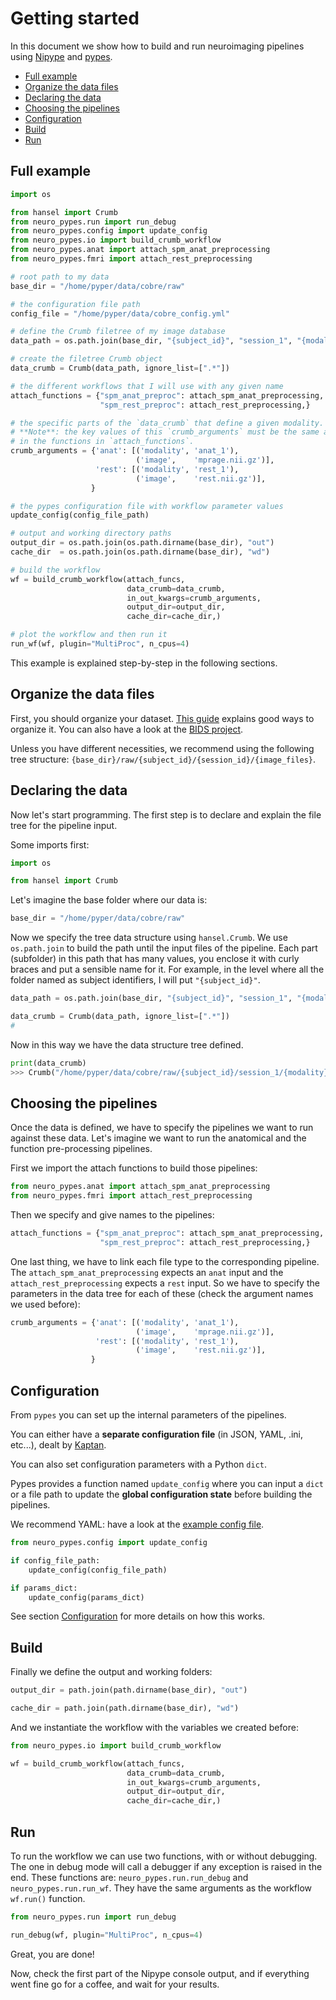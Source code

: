 # Getting started

In this document we show how to build and run neuroimaging pipelines using
[Nipype](http://nipype.readthedocs.io) and [pypes](https://github.com/Neurita/pypes).


<!-- TOC depthFrom:2 depthTo:6 withLinks:1 updateOnSave:1 orderedList:0 -->

- [Full example](#full-example)
- [Organize the data files](#organize-the-data-files)
- [Declaring the data](#declaring-the-data)
- [Choosing the pipelines](#choosing-the-pipelines)
- [Configuration](#configuration)
- [Build](#build)
- [Run](#run)

<!-- /TOC -->

## Full example

```python
import os

from hansel import Crumb
from neuro_pypes.run import run_debug
from neuro_pypes.config import update_config
from neuro_pypes.io import build_crumb_workflow
from neuro_pypes.anat import attach_spm_anat_preprocessing
from neuro_pypes.fmri import attach_rest_preprocessing

# root path to my data
base_dir = "/home/pyper/data/cobre/raw"

# the configuration file path
config_file = "/home/pyper/data/cobre_config.yml"

# define the Crumb filetree of my image database
data_path = os.path.join(base_dir, "{subject_id}", "session_1", "{modality}", "{image}")

# create the filetree Crumb object
data_crumb = Crumb(data_path, ignore_list=[".*"])

# the different workflows that I will use with any given name
attach_functions = {"spm_anat_preproc": attach_spm_anat_preprocessing,
                    "spm_rest_preproc": attach_rest_preprocessing,}

# the specific parts of the `data_crumb` that define a given modality.
# **Note**: the key values of this `crumb_arguments` must be the same as expected
# in the functions in `attach_functions`.
crumb_arguments = {'anat': [('modality', 'anat_1'),
                            ('image',    'mprage.nii.gz')],
                   'rest': [('modality', 'rest_1'),
                            ('image',    'rest.nii.gz')],
                  }

# the pypes configuration file with workflow parameter values
update_config(config_file_path)

# output and working directory paths
output_dir = os.path.join(os.path.dirname(base_dir), "out")
cache_dir  = os.path.join(os.path.dirname(base_dir), "wd")

# build the workflow
wf = build_crumb_workflow(attach_funcs,
                          data_crumb=data_crumb,
                          in_out_kwargs=crumb_arguments,
                          output_dir=output_dir,
                          cache_dir=cache_dir,)

# plot the workflow and then run it
run_wf(wf, plugin="MultiProc", n_cpus=4)
```

This example is explained step-by-step in the following sections.


## Organize the data files
First, you should organize your dataset.
[This guide](http://miykael.github.io/nipype-beginner-s-guide/prepareData.html)
explains good ways to organize it.
You can also have a look at the [BIDS project](http://bids.neuroimaging.io/).

Unless you have different necessities, we recommend using the following
tree structure: `{base_dir}/raw/{subject_id}/{session_id}/{image_files}`.

## Declaring the data
Now let's start programming.
The first step is to declare and explain the file tree for the pipeline input.

Some imports first:

```python
import os

from hansel import Crumb
```

Let's imagine the base folder where our data is:

```python
base_dir = "/home/pyper/data/cobre/raw"
```

Now we specify the tree data structure using `hansel.Crumb`.
We use `os.path.join` to build the path until the input files of the pipeline.
Each part (subfolder) in this path that has many values, you enclose it with curly braces
and put a sensible name for it. For example, in the level where all the folder named as
subject identifiers, I will put `"{subject_id}"`.

```python
data_path = os.path.join(base_dir, "{subject_id}", "session_1", "{modality}", "{image}")

data_crumb = Crumb(data_path, ignore_list=[".*"])
#
```

Now in this way we have the data structure tree defined.
```python
print(data_crumb)
>>> Crumb("/home/pyper/data/cobre/raw/{subject_id}/session_1/{modality}/{image}")
```

## Choosing the pipelines

Once the data is defined, we have to specify the pipelines we want to run against
these data.
Let's imagine we want to run the anatomical and the function pre-processing pipelines.

First we import the attach functions to build those pipelines:

```python
from neuro_pypes.anat import attach_spm_anat_preprocessing
from neuro_pypes.fmri import attach_rest_preprocessing
```

Then we specify and give names to the pipelines:

```python
attach_functions = {"spm_anat_preproc": attach_spm_anat_preprocessing,
                    "spm_rest_preproc": attach_rest_preprocessing,}
```

One last thing, we have to link each file type to the corresponding pipeline.
The `attach_spm_anat_preprocessing` expects an `anat` input and the `attach_rest_preprocessing` expects a `rest` input.
So we have to specify the parameters in the data tree for each of these (check the argument names we used before):

```python
crumb_arguments = {'anat': [('modality', 'anat_1'),
                            ('image',    'mprage.nii.gz')],
                   'rest': [('modality', 'rest_1'),
                            ('image',    'rest.nii.gz')],
                  }
```

## Configuration

From `pypes` you can set up the internal parameters of the pipelines.

You can either have a **separate configuration file** (in JSON, YAML, .ini, etc...),
dealt by [Kaptan](https://github.com/emre/kaptan).

You can also set configuration parameters with a Python `dict`.

Pypes provides a function named `update_config` where you can input a `dict`
or a file path to update the **global configuration state** before building the pipelines.

We recommend YAML: have a look at the [example config file](pypes_config.yml).

```python
from neuro_pypes.config import update_config

if config_file_path:
    update_config(config_file_path)

if params_dict:
    update_config(params_dict)
```

See section [Configuration](configuration.md) for more details on how this works.


## Build

Finally we define the output and working folders:

```python
output_dir = path.join(path.dirname(base_dir), "out")

cache_dir = path.join(path.dirname(base_dir), "wd")
```

And we instantiate the workflow with the variables we created before:

```python
from neuro_pypes.io import build_crumb_workflow

wf = build_crumb_workflow(attach_funcs,
                          data_crumb=data_crumb,
                          in_out_kwargs=crumb_arguments,
                          output_dir=output_dir,
                          cache_dir=cache_dir,)
```

## Run

To run the workflow we can use two functions, with or without debugging.
The one in debug mode will call a debugger if any exception is raised in the end. These functions are: `neuro_pypes.run.run_debug` and `neuro_pypes.run.run_wf`.
They have the same arguments as the workflow `wf.run()` function.

```python
from neuro_pypes.run import run_debug

run_debug(wf, plugin="MultiProc", n_cpus=4)
```

Great, you are done!

Now, check the first part of the Nipype console output, and if everything went fine go for a coffee, and wait for your results.
